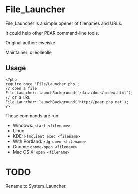 # File_Launcher #

File_Launcher is a simple opener of filenames and URLs.

It could help other PEAR command-line tools.

Original author: cweiske

Maintainer: olleolleolle

## Usage ##

    <?php
    require_once 'File/Launcher.php';
    // open a file
    File_Launcher::launchBackground('/data/docs/index.html');
    // or a URL
    File_Launcher::launchBackground('http://pear.php.net');
    ?>

These commands are run:

*   Windows:        `start <filename>`
*   Linux
  * KDE:         `kfmclient exec <filename>`
  * With Portland:    `xdg-open <filename>`
  * Gnome:       `gnome-open <filename>`
*   Mac OS X:         `open <filename>`

# TODO

Rename to System_Launcher.

